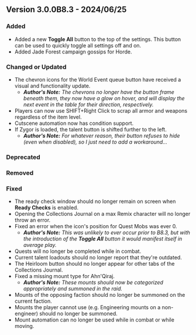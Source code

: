 ## Version 3.0.0B8.3 - 2024/06/25

### Added
- Added a new **Toggle All** button to the top of the settings. This button can be used to quickly toggle all settings off and on.
- Added Jade Forest campaign gossips for Horde.
### Changed or Updated
- The chevron icons for the World Event queue button have received a visual and functionality update.
  - _**Author's Note:** The chevrons no longer have the button frame beneath them, they now have a glow on hover, and will display the next event in the table for their direction, respectively._
- Players can now use SHIFT+Right Click to scrap all armor and weapons regardless of the item level.
- Cutscene automation now has condition support.
- If Zygor is loaded, the talent button is shifted further to the left.
  - _**Author's Note:** For whatever reason, their button refuses to hide (even when disabled), so I just need to add a workaround..._
### Deprecated
### Removed
### Fixed
- The ready check window should no longer remain on screen when **Ready Checks** is enabled.
- Opening the Collections Journal on a max Remix character will no longer throw an error.
- Fixed an error when the icon's position for Quest Mobs was ever 0.
  - _**Author's Note:** This was unlikely to ever occur prior to B8.3, but with the introduction of the **Toggle All** button it would manifest itself in average play._
- Quests will no longer be completed while in combat.
- Current talent loadouts should no longer report that they're outdated.
- The Heirloom button should no longer appear for other tabs of the Collections Journal.
- Fixed a missing mount type for Ahn'Qiraj.
  - _**Author's Note:** These mounts should now be categorized appropriately and summoned in the raid._
- Mounts of the opposing faction should no longer be summoned on the current faction.
- Mounts the player cannot use (e.g. Engineering mounts on a non-engineer) should no longer be summoned.
- Mount automation can no longer be used while in combat or while moving.